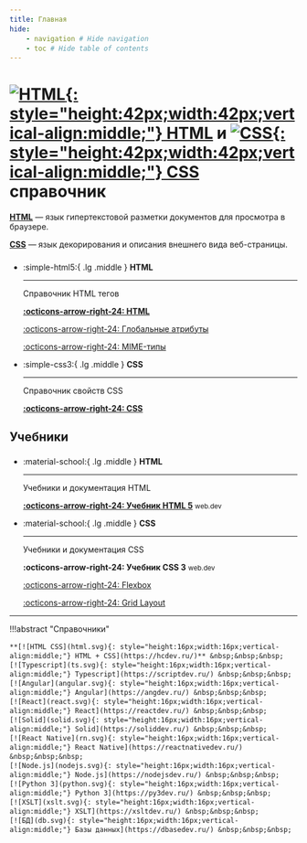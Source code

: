 ```yaml
---
title: Главная
hide:
    - navigation # Hide navigation
    - toc # Hide table of contents
---
```


# [![HTML](html.svg){: style="height:42px;width:42px;vertical-align:middle;"} HTML](/html/) и [![CSS](css.svg){: style="height:42px;width:42px;vertical-align:middle;"} CSS](/css/) справочник

**[HTML](/html/)** — язык гипертекстовой разметки документов для просмотра в браузере.

**[CSS](/css/)** — язык декорирования и описания внешнего вида веб-страницы.

<div class="grid cards" style="margin-top: 1.6em" markdown>

-   :simple-html5:{ .lg .middle } **HTML**

    ***

    Справочник HTML тегов

    **[:octicons-arrow-right-24: HTML](/html/)**

    [:octicons-arrow-right-24: Глобальные атрибуты](/html/uni-attr/)

    [:octicons-arrow-right-24: MIME-типы](/html/list-mime-types/)

-   :simple-css3:{ .lg .middle } **CSS**

    ***

    Справочник свойств CSS

    **[:octicons-arrow-right-24: CSS](/css/)**

</div>

## Учебники

<div class="grid cards" style="margin-top: 1.6em" markdown>

-   :material-school:{ .lg .middle } **HTML**

    ***

    Учебники и документация HTML

    **[:octicons-arrow-right-24: Учебник HTML 5](learn/html5/index.md)** <small>web.dev</small>

-   :material-school:{ .lg .middle } **CSS**

    ***

    Учебники и документация CSS

    **:octicons-arrow-right-24: Учебник CSS 3** <small>web.dev</small>

    [:octicons-arrow-right-24: Flexbox](/learn/flex/)

    [:octicons-arrow-right-24: Grid Layout](/learn/grid/)

</div>

---

!!!abstract "Справочники"

    **[![HTML CSS](html.svg){: style="height:16px;width:16px;vertical-align:middle;"} HTML + CSS](https://hcdev.ru/)** &nbsp;&nbsp;&nbsp;
    [![Typescript](ts.svg){: style="height:16px;width:16px;vertical-align:middle;"} Typescript](https://scriptdev.ru/) &nbsp;&nbsp;&nbsp;
    [![Angular](angular.svg){: style="height:16px;width:16px;vertical-align:middle;"} Angular](https://angdev.ru/) &nbsp;&nbsp;&nbsp;
    [![React](react.svg){: style="height:16px;width:16px;vertical-align:middle;"} React](https://reactdev.ru/) &nbsp;&nbsp;&nbsp;
    [![Solid](solid.svg){: style="height:16px;width:16px;vertical-align:middle;"} Solid](https://soliddev.ru/) &nbsp;&nbsp;&nbsp;
    [![React Native](rn.svg){: style="height:16px;width:16px;vertical-align:middle;"} React Native](https://reactnativedev.ru/) &nbsp;&nbsp;&nbsp;
    [![Node.js](nodejs.svg){: style="height:16px;width:16px;vertical-align:middle;"} Node.js](https://nodejsdev.ru/) &nbsp;&nbsp;&nbsp;
    [![Python 3](python.svg){: style="height:16px;width:16px;vertical-align:middle;"} Python 3](https://py3dev.ru/) &nbsp;&nbsp;&nbsp;
    [![XSLT](xslt.svg){: style="height:16px;width:16px;vertical-align:middle;"} XSLT](https://xsltdev.ru/) &nbsp;&nbsp;&nbsp;
    [![БД](db.svg){: style="height:16px;width:16px;vertical-align:middle;"} Базы данных](https://dbasedev.ru/) &nbsp;&nbsp;&nbsp;

<!--
Планы

- [SCSS](https://github.com/mikaspell/sass-site-rus/blob/rus-version/source/guide.html.haml)

- [MongoDB](https://github.com/jsmarkus/the-little-mongodb-book/blob/master/ru/mongodb.markdown)
- [MariaDB](https://oracleplsql.ru/mariadb-manual.html)
-->
